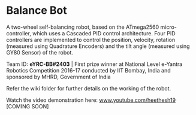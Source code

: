 # Balance Bot

A two-wheel self-balancing robot, based on the ATmega2560 micro-controller, which uses a Cascaded PID control architecture. Four PID controllers are implemented to control the position, velocity, rotation (measured using Quadrature Encoders) and the tilt angle (measured using GY80 Sensor) of the robot. 

Team ID: **eYRC-BB#2403** | 
First prize winner at National Level e-Yantra Robotics Competition 2016-17 conducted by IIT Bombay, India and sponsored by MHRD, Government of India

Refer the wiki folder for further details on the working of the robot.

Watch the video demonstration here: www.youtube.com/heethesh19 [COMING SOON]
